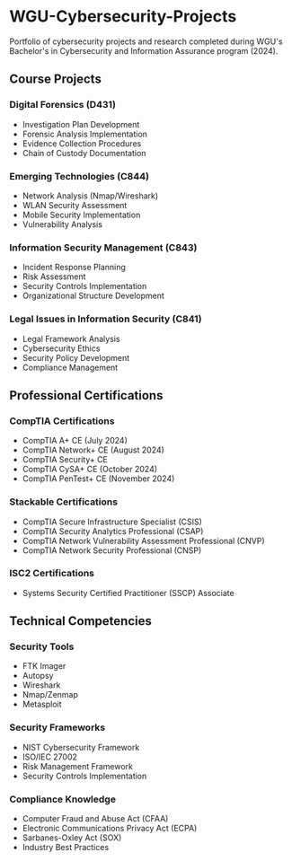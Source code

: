 # WGU-Cybersecurity-Projects
Portfolio of cybersecurity projects and research completed during WGU's Bachelor's in Cybersecurity and Information Assurance program (2024).

## Course Projects

### Digital Forensics (D431)
- Investigation Plan Development
- Forensic Analysis Implementation
- Evidence Collection Procedures
- Chain of Custody Documentation

### Emerging Technologies (C844)
- Network Analysis (Nmap/Wireshark)
- WLAN Security Assessment
- Mobile Security Implementation
- Vulnerability Analysis

### Information Security Management (C843)
- Incident Response Planning
- Risk Assessment
- Security Controls Implementation
- Organizational Structure Development

### Legal Issues in Information Security (C841)
- Legal Framework Analysis
- Cybersecurity Ethics
- Security Policy Development
- Compliance Management

## Professional Certifications

### CompTIA Certifications
- CompTIA A+ CE (July 2024)
- CompTIA Network+ CE (August 2024)
- CompTIA Security+ CE
- CompTIA CySA+ CE (October 2024)
- CompTIA PenTest+ CE (November 2024)

### Stackable Certifications
- CompTIA Secure Infrastructure Specialist (CSIS)
- CompTIA Security Analytics Professional (CSAP)
- CompTIA Network Vulnerability Assessment Professional (CNVP)
- CompTIA Network Security Professional (CNSP)

### ISC2 Certifications
- Systems Security Certified Practitioner (SSCP) Associate

## Technical Competencies

### Security Tools
- FTK Imager
- Autopsy
- Wireshark
- Nmap/Zenmap
- Metasploit

### Security Frameworks
- NIST Cybersecurity Framework
- ISO/IEC 27002
- Risk Management Framework
- Security Controls Implementation

### Compliance Knowledge
- Computer Fraud and Abuse Act (CFAA)
- Electronic Communications Privacy Act (ECPA)
- Sarbanes-Oxley Act (SOX)
- Industry Best Practices